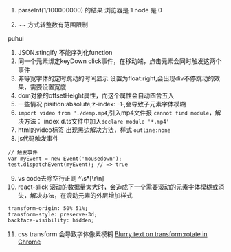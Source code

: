 1. parseInt(1/100000000) 的结果   浏览器是 1   node  是 0

2. ~~ 方式转整数有范围限制

puhui

1. JSON.stingify 不能序列化function
2. 同一个元素绑定keyDown click事件，在移动端，点击元素会同时触发这两个事件
3. 非等宽字体的定时跳动的时间显示 设置为float:right,会出现div不停跳动的效果，需要设置宽度
4. dom对象的offsetHeight属性，而这个属性会自动四舍五入
5. 一些情况·pisition:absolute;z-index: -1·,会导致子元素字体模糊
6. `import video from './demp.mp4`,引入mp4文件报 `cannot find module`，解决方法： index.d.ts文件中加入`declare module '*.mp4'`
7. html的video标签 出现黑边解决方法，样式 `outline:none`
8. js代码触发事件
```
// 触发事件
var myEvent = new Event('mousedown');
test.dispatchEvent(myEvent); // => true
```

9. vs code去除空行正则 ^\s*[\r\n]
10. react-slick 滚动的数据量太大时，会造成下一个需要滚动的元素字体模糊或消失，解决办法，在滚动元素的外层增加样式
```
transform-origin: 50% 51%;
transform-style: preserve-3d;
backface-visibility: hidden;
```
11. css transform 会导致字体像素模糊 [Blurry text on transform:rotate in Chrome
](https://stackoverflow.com/questions/20326220/blurry-text-on-transformrotate-in-chrome)
